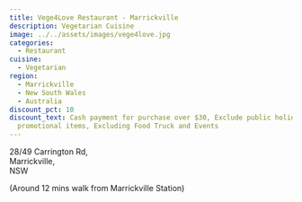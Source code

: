 ```yaml
---
title: Vege4Love Restaurant - Marrickville
description: Vegetarian Cuisine
image: ../../assets/images/vege4love.jpg
categories:
  - Restaurant
cuisine:
  - Vegetarian
region:
  - Marrickville
  - New South Wales
  - Australia
discount_pct: 10
discount_text: Cash payment for purchase over $30, Exclude public holidays and
  promotional items, Excluding Food Truck and Events
---
```

28/49 Carrington Rd,\
Marrickville,\
NSW

(Around 12 mins walk from Marrickville Station)
